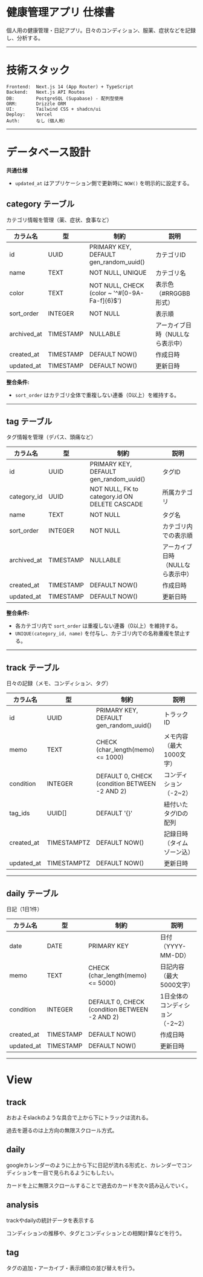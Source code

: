 # 健康管理アプリ 仕様書
個人用の健康管理・日記アプリ。日々のコンディション、服薬、症状などを記録し、分析する。

---

# 技術スタック

```
Frontend:  Next.js 14 (App Router) + TypeScript
Backend:   Next.js API Routes
DB:        PostgreSQL (Supabase) - 配列型使用
ORM:       Drizzle ORM
UI:        Tailwind CSS + shadcn/ui
Deploy:    Vercel
Auth:      なし（個人用）
```

---

# データベース設計

**共通仕様**
- `updated_at` はアプリケーション側で更新時に `NOW()` を明示的に設定する。

## category テーブル
カテゴリ情報を管理（薬、症状、食事など）

| カラム名    | 型        | 制約                                          | 説明                             |
| ----------- | --------- | --------------------------------------------- | -------------------------------- |
| id          | UUID      | PRIMARY KEY, DEFAULT gen_random_uuid()        | カテゴリID                       |
| name        | TEXT      | NOT NULL, UNIQUE                              | カテゴリ名                       |
| color       | TEXT      | NOT NULL, CHECK (color ~ '^#[0-9A-Fa-f]{6}$') | 表示色（#RRGGBB形式）            |
| sort_order  | INTEGER   | NOT NULL                                      | 表示順                           |
| archived_at | TIMESTAMP | NULLABLE                                      | アーカイブ日時（NULLなら表示中） |
| created_at  | TIMESTAMP | DEFAULT NOW()                                 | 作成日時                         |
| updated_at  | TIMESTAMP | DEFAULT NOW()                                 | 更新日時                         |

**整合条件:**
- `sort_order` はカテゴリ全体で重複しない連番（0以上）を維持する。


---

## tag テーブル
タグ情報を管理（デパス、頭痛など）

| カラム名    | 型        | 制約                                          | 説明                             |
| ----------- | --------- | --------------------------------------------- | -------------------------------- |
| id          | UUID      | PRIMARY KEY, DEFAULT gen_random_uuid()        | タグID                           |
| category_id | UUID      | NOT NULL, FK to category.id ON DELETE CASCADE | 所属カテゴリ                     |
| name        | TEXT      | NOT NULL                                      | タグ名                           |
| sort_order  | INTEGER   | NOT NULL                                      | カテゴリ内での表示順             |
| archived_at | TIMESTAMP | NULLABLE                                      | アーカイブ日時（NULLなら表示中） |
| created_at  | TIMESTAMP | DEFAULT NOW()                                 | 作成日時                         |
| updated_at  | TIMESTAMP | DEFAULT NOW()                                 | 更新日時                         |

**整合条件:**
- 各カテゴリ内で `sort_order` は重複しない連番（0以上）を維持する。
- `UNIQUE(category_id, name)` を付与し、カテゴリ内での名称重複を禁止する。

---

## track テーブル
日々の記録（メモ、コンディション、タグ）

| カラム名   | 型          | 制約                                          | 説明                       |
| ---------- | ----------- | --------------------------------------------- | -------------------------- |
| id         | UUID        | PRIMARY KEY, DEFAULT gen_random_uuid()        | トラックID                 |
| memo       | TEXT        | CHECK (char_length(memo) <= 1000)             | メモ内容（最大1000文字）   |
| condition  | INTEGER     | DEFAULT 0, CHECK (condition BETWEEN -2 AND 2) | コンディション（-2~2）     |
| tag_ids    | UUID[]      | DEFAULT '{}'                                  | 紐付いたタグIDの配列       |
| created_at | TIMESTAMPTZ | DEFAULT NOW()                                 | 記録日時（タイムゾーン込） |
| updated_at | TIMESTAMPTZ | DEFAULT NOW()                                 | 更新日時                   |

---

## daily テーブル
日記（1日1件）

| カラム名   | 型        | 制約                                          | 説明                            |
| ---------- | --------- | --------------------------------------------- | ------------------------------- |
| date       | DATE      | PRIMARY KEY                                   | 日付（YYYY-MM-DD）              |
| memo       | TEXT      | CHECK (char_length(memo) <= 5000)             | 日記内容（最大5000文字）        |
| condition  | INTEGER   | DEFAULT 0, CHECK (condition BETWEEN -2 AND 2) | 1日全体のコンディション（-2~2） |
| created_at | TIMESTAMP | DEFAULT NOW()                                 | 作成日時                        |
| updated_at | TIMESTAMP | DEFAULT NOW()                                 | 更新日時                        |

---

# View

## track

おおよそslackのような具合で上から下にトラックは流れる。

過去を遡るのは上方向の無限スクロール方式。

## daily

googleカレンダーのように上から下に日記が流れる形式と、カレンダーでコンディションを一目で見られるようにもしたい。

カードを上に無限スクロールすることで過去のカードを次々読み込んでいく。

## analysis

trackやdailyの統計データを表示する

コンディションの推移や、タグとコンディションとの相関計算などを行う。

## tag

タグの追加・アーカイブ・表示順位の並び替えを行う。
